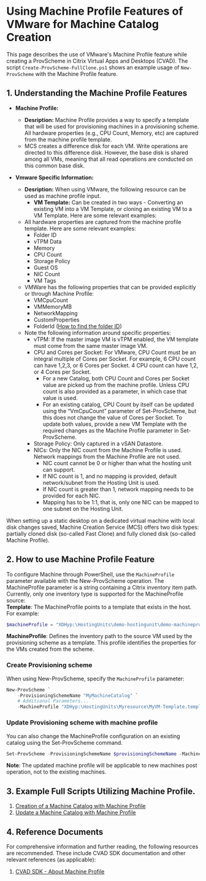﻿# Using Machine Profile Features of VMware for Machine Catalog Creation

This page describes the use of VMware's Machine Profile feature while creating a ProvScheme in Citrix Virtual Apps and Desktops (CVAD). The script `Create-ProvScheme-FullClone.ps1` shows an example usage of `New-ProvScheme` with the Machine Profile feature.

## 1. Understanding the Machine Profile Features

- **Machine Profile:**
    - **Desription:** Machine Profile provides a way to specify a template that will be used for provisioning machines in a provisioning scheme.
    All hardware properties (e.g., CPU Count, Memory, etc) are captured from the machine profile template. 
	- MCS creates a difference disk for each VM. Write operations are directed to this difference disk. However, the base disk is shared among all VMs, meaning that all read operations are conducted on this common base disk. 

- **Vmware Specific Information:**
    - **Desription:** When using VMware, the following resource can be used as machine profile input.
      - **VM Template:** Can be created in two ways - Converting an existing VM into a VM Template, or cloning an existing VM to a VM Template. Here are some relevant examples:
    - All hardware properties are captured from the machine profile template. Here are some relevant examples:
      - Folder ID
      - vTPM Data
      - Memory
      - CPU Count
      - Storage Policy
      - Guest OS
      - NIC Count
      - VM Tags
    - VMWare has the following properties that can be provided explicitly or through Machine Profile:
      - VMCpuCount
      - VMMemoryMB
      - NetworkMapping
      - CustomProperties
      - FolderId ([How to find the folder ID](https://docs.citrix.com/en-us/citrix-virtual-apps-desktops/install-configure/machine-catalogs-manage/manage-machine-catalog-vmware.html#find-the-folder-id-in-vsphere))
  - Note the following information around specific properties:
    - vTPM: If the master image VM is vTPM enabled, the VM template must come from the same master image VM.
    - CPU and Cores per Socket: For VMware, CPU Count must be an integral multiple of Cores per Socket. For example, 6 CPU count can have 1,2,3, or 6 Cores per Socket. 4 CPU count can have 1,2, or 4 Cores per Socket.
      - For a new Catalog, both CPU Count and Cores per Socket value are picked up from the machine profile. Unless CPU count is also provided as a parameter, in which case that value is used.
      - For an existing catalog, CPU Count by itself can be updated using the “VmCpuCount” parameter of Set-ProvScheme, but this does not change the value of Cores per Socket. To update both values, provide a new VM Template with the required changes as the Machine Profile parameter in Set-ProvScheme.
    - Storage Policy: Only captured in a vSAN Datastore.
    - NICs: Only the NIC count from the Machine Profile is used. Network mappings from the Machine Profile are not used.
      - NIC count cannot be 0 or higher than what the hosting unit can support.
      - If NIC count is 1, and no mapping is provided, default network/subnet from the Hosting Unit is used.
      - If NIC count is greater than 1, network mapping needs to be provided for each NIC.
      - Mapping has to be 1:1, that is, only one NIC can be mapped to one subnet on the Hosting Unit.

When setting up a static desktop on a dedicated virtual machine with local disk changes saved, Machine Creation Service (MCS) offers two disk types: partially cloned disk (so-called Fast Clone) and fully cloned disk (so-called Machine Profile). 

## 2. How to use Machine Profile Feature

To configure Machine through PowerShell, use the `MachineProfile` parameter available with the New-ProvScheme operation. The MachineProfile parameter is a string containing a Citrix inventory item path. Currently, only one inventory type is supported for the MachineProfile source:    
**Template**: The MachineProfile points to a template that exists in the host. For example:
```powershell
$machineProfile = "XDHyp:\HostingUnits\demo-hostingunit\demo-machineprofile-template.template"
```
**MachineProfile**: Defines the inventory path to the source VM used by the provisioning scheme as a template. This profile identifies the properties for the VMs created from the scheme.

### Create Provisioning scheme
When using New-ProvScheme, specify the `MachineProfile` parameter:

```powershell
New-ProvScheme `
    -ProvisioningSchemeName "MyMachineCatalog" `
    # Additional Parameters... `
    -MachineProfile "XDHyp:\HostingUnits\Myresource\MyVM-Template.template" `
```

### Update Provisioning scheme with machine profile
You can also change the MachineProfile configuration on an existing catalog using the Set-ProvScheme command. 
```powershell
Set-ProvScheme -ProvisioningSchemeName $provisioningSchemeName -MachineProfile $machineProfile
```
**Note**: The updated machine profile will be applicable to new machines post operation, not to the existing machines. 

## 3. Example Full Scripts Utilizing Machine Profile.

1. [Creation of a Machine Catalog with Machine Profile](Create-ProvScheme-MachineProfile.ps1)
2. [Update a Machine Catalog with Machine Profile](Set-ProvScheme-MachineProfile.ps1)



## 4. Reference Documents

For comprehensive information and further reading, the following resources are recommended. These include CVAD SDK documentation and other relevant references (as applicable):

1. [CVAD SDK - About Machine Profile
](https://developer-docs.citrix.com/en-us/citrix-daas-sdk/MachineCreation/about_Prov_MachineProfile.html)

